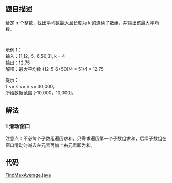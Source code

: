 ## 题目描述
给定 n 个整数，找出平均数最大且长度为 k 的连续子数组，并输出该最大平均数。

 

示例 1：
<br>输入：[1,12,-5,-6,50,3], k = 4
<br>输出：12.75
<br>解释：最大平均数 (12-5-6+50)/4 = 51/4 = 12.75

提示：
<br>1 <= k <= n <= 30,000。
<br>所给数据范围 [-10,000，10,000]。
## 解法
### 1 滑动窗口
注意点：不必每个子数组遍历求和，只需求遍历第一个子数组求和，后续子数组在窗口滑动时减去左元素再加上右元素即为和。
## 代码
[FindMaxAverage.java](https://github.com/Marshal1996/LeetCode-Java/blob/master/src/slidewindow/FindMaxAverage.java)

